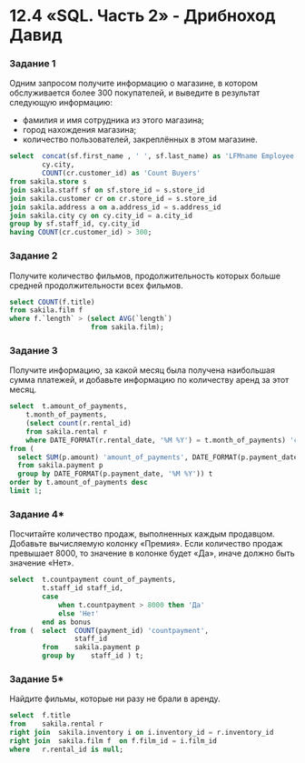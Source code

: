 # 12.4 «SQL. Часть 2» - Дрибноход Давид
### Задание 1

Одним запросом получите информацию о магазине, в котором обслуживается более 300 покупателей, и выведите в результат следующую информацию: 
- фамилия и имя сотрудника из этого магазина;
- город нахождения магазина;
- количество пользователей, закреплённых в этом магазине.
```sql
select	concat(sf.first_name , ' ', sf.last_name) as 'LFMname Employee',
		cy.city,
		COUNT(cr.customer_id) as 'Count Buyers'		
from sakila.store s
join sakila.staff sf on sf.store_id = s.store_id 
join sakila.customer cr on cr.store_id = s.store_id
join sakila.address a on a.address_id = s.address_id 
join sakila.city cy on cy.city_id = a.city_id 
group by sf.staff_id, cy.city_id 
having COUNT(cr.customer_id) > 300;
```

### Задание 2

Получите количество фильмов, продолжительность которых больше средней продолжительности всех фильмов.
```sql
select COUNT(f.title)
from sakila.film f  
where f.`length` > (select AVG(`length`) 
                    from sakila.film);
```

### Задание 3

Получите информацию, за какой месяц была получена наибольшая сумма платежей, и добавьте информацию по количеству аренд за этот месяц.
```sql
select	t.amount_of_payments,
	t.month_of_payments,
	(select count(r.rental_id)
	from sakila.rental r
	where DATE_FORMAT(r.rental_date, '%M %Y') = t.month_of_payments) 'count_of_rent'
from (
  select SUM(p.amount) 'amount_of_payments', DATE_FORMAT(p.payment_date, '%M %Y') 'month_of_payments' 
  from sakila.payment p 
  group by DATE_FORMAT(p.payment_date, '%M %Y')) t
order by t.amount_of_payments desc  
limit 1;
```

### Задание 4*

Посчитайте количество продаж, выполненных каждым продавцом. Добавьте вычисляемую колонку «Премия». Если количество продаж превышает 8000, то значение в колонке будет «Да», иначе должно быть значение «Нет».
```sql
select	t.countpayment count_of_payments,
		t.staff_id staff_id,
		case 
			when t.countpayment > 8000 then 'Да'
			else 'Нет'
		end as bonus
from (	select	COUNT(payment_id) 'countpayment',
				staff_id  
  		from	sakila.payment p 
  		group by	staff_id ) t;
```

### Задание 5*

Найдите фильмы, которые ни разу не брали в аренду.
```sql
select	f.title
from	sakila.rental r
right join	sakila.inventory i on i.inventory_id = r.inventory_id  
right join	sakila.film f  on f.film_id = i.film_id 
where	r.rental_id is null;
```
